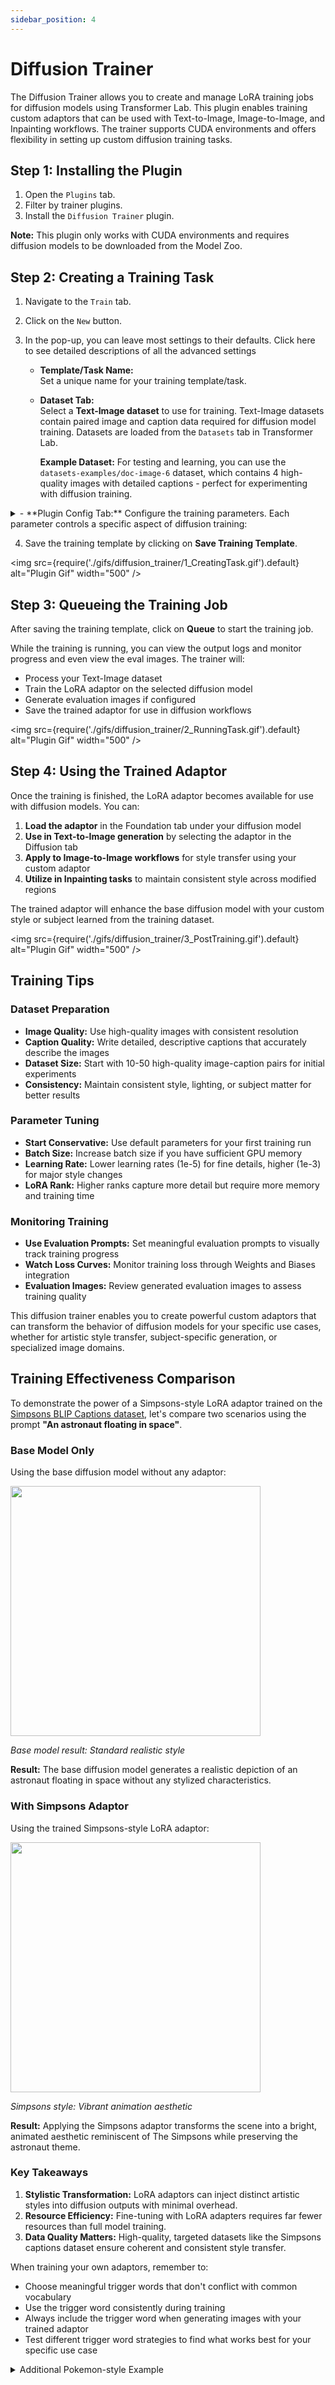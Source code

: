 ```yaml
---
sidebar_position: 4
---
```


# Diffusion Trainer

The Diffusion Trainer allows you to create and manage LoRA training jobs for diffusion models using Transformer Lab. This plugin enables training custom adaptors that can be used with Text-to-Image, Image-to-Image, and Inpainting workflows. The trainer supports CUDA environments and offers flexibility in setting up custom diffusion training tasks.

## Step 1: Installing the Plugin

1. Open the `Plugins` tab.
2. Filter by trainer plugins.
3. Install the `Diffusion Trainer` plugin.

**Note:** This plugin only works with CUDA environments and requires diffusion models to be downloaded from the Model Zoo.

## Step 2: Creating a Training Task

1. Navigate to the `Train` tab.
2. Click on the `New` button.
3. In the pop-up, you can leave most settings to their defaults. Click here to see detailed descriptions of all the advanced settings

   - **Template/Task Name:**  
     Set a unique name for your training template/task.

   - **Dataset Tab:**  
     Select a **Text-Image dataset** to use for training. Text-Image datasets contain paired image and caption data required for diffusion model training. Datasets are loaded from the `Datasets` tab in Transformer Lab.

     **Example Dataset:** For testing and learning, you can use the `datasets-examples/doc-image-6` dataset, which contains 4 high-quality images with detailed captions - perfect for experimenting with diffusion training.


  <details>
    <summary>
   - **Plugin Config Tab:**  
     Configure the training parameters. Each parameter controls a specific aspect of diffusion training:
    </summary>
     **Core Training Parameters:**

     - **Trigger Word:**  
       Optional trigger word to prepend to all captions during training. Example: 'sks person' or 'ohwx style'. Leave empty if not needed.

     - **Number of Training Epochs:**  
       Determines how many times the entire training dataset is passed through the model (1-1000).

     - **Train Batch Size:**  
       Number of images processed together in each training iteration. Start with 1 for memory efficiency.

     - **Learning Rate:**  
       Specifies the initial step size at which the model learns. Default is 1e-4.

     **Optimizer Parameters:**

     - **Adam Beta 1:**  
       The beta1 hyperparameter for Adam optimizer. Controls momentum (default: 0.9).

     - **Adam Beta 2:**  
       The beta2 hyperparameter for Adam optimizer. Controls second moment estimates (default: 0.999).

     - **Adam Weight Decay:**  
       Regularization parameter to prevent overfitting (default: 0.01).

     - **Adam Epsilon:**  
       A small constant for numerical stability in Adam optimizer (default: 1e-8).

     - **Max Grad Norm:**  
       Maximum gradient norm for clipping to prevent exploding gradients (default: 1.0).

     - **Gradient Accumulation Steps:**  
       Number of steps to accumulate gradients before updating model weights (1-32).

     **Image Processing Parameters:**

     - **Image Resolution:**  
       Target image size for training. Must match model requirements (64-1024 pixels, default: 512).

     - **Center Crop:**  
       Whether to center crop images during preprocessing.

     - **Random Horizontal Flip:**  
       Apply random horizontal flips for data augmentation.

     - **Image Interpolation Mode:**  
       Method for image resizing: lanczos, bilinear, bicubic, or nearest.

     **Dataset Configuration:**

     - **Caption Column:**  
       Name of the column containing text captions (default: "text").

     - **Image Column:**  
       Name of the column containing image data (default: "image").

     **LoRA Parameters:**

     - **LoRA Rank (r):**  
       Rank of LoRA update matrices. Higher values allow more fine-tuning capacity (4-128, default: 8).

     - **LoRA Alpha:**  
       LoRA scaling factor. Typically set to 2x the rank value (4-128, default: 16).

     **Advanced Training Settings:**

     - **Mixed Precision:**  
       Enable mixed precision training for faster speed and lower memory usage. Options: no, fp16, bf16.

     - **LR Scheduler:**  
       Learning rate schedule: constant, linear, cosine, or constant_with_warmup.

     - **LR Warmup Steps:**  
       Number of steps for learning rate warmup (default: 50).

     - **Noise Offset:**  
       Adds noise to improve training stability (default: 0).

     - **Prediction Type:**  
       Type of prediction: epsilon or v_prediction (default: epsilon).

     - **SNR Gamma:**  
       Signal-to-noise ratio gamma for loss weighting (optional).

     **Evaluation Parameters:**

     - **Evaluation Prompt:**  
       Text prompt used to generate evaluation images during training. Leave empty to skip evaluation image generation.

     - **Evaluation Steps:**  
       Generate evaluation images every N epochs. Set to 1 to generate after each epoch.

     **Output Configuration:**

     - **Adaptor Name:**  
       Unique identifier for the training adaptor. This name will be used to identify your trained LoRA adaptor.

     - **Log to Weights and Biases:**  
       Toggle whether to log training metrics and outputs to Weights and Biases for monitoring purposes.
  </details>

4. Save the training template by clicking on **Save Training Template**.

<img src={require('./gifs/diffusion_trainer/1_CreatingTask.gif').default} alt="Plugin Gif" width="500" />

## Step 3: Queueing the Training Job

After saving the training template, click on **Queue** to start the training job.

While the training is running, you can view the output logs and monitor progress and even view the eval images. The trainer will:

- Process your Text-Image dataset
- Train the LoRA adaptor on the selected diffusion model
- Generate evaluation images if configured
- Save the trained adaptor for use in diffusion workflows

<img src={require('./gifs/diffusion_trainer/2_RunningTask.gif').default} alt="Plugin Gif" width="500" />

## Step 4: Using the Trained Adaptor

Once the training is finished, the LoRA adaptor becomes available for use with diffusion models. You can:

1. **Load the adaptor** in the Foundation tab under your diffusion model
2. **Use in Text-to-Image generation** by selecting the adaptor in the Diffusion tab
3. **Apply to Image-to-Image workflows** for style transfer using your custom adaptor
4. **Utilize in Inpainting tasks** to maintain consistent style across modified regions

The trained adaptor will enhance the base diffusion model with your custom style or subject learned from the training dataset.

<img src={require('./gifs/diffusion_trainer/3_PostTraining.gif').default} alt="Plugin Gif" width="500" />

## Training Tips

### Dataset Preparation

- **Image Quality:** Use high-quality images with consistent resolution
- **Caption Quality:** Write detailed, descriptive captions that accurately describe the images
- **Dataset Size:** Start with 10-50 high-quality image-caption pairs for initial experiments
- **Consistency:** Maintain consistent style, lighting, or subject matter for better results

### Parameter Tuning

- **Start Conservative:** Use default parameters for your first training run
- **Batch Size:** Increase batch size if you have sufficient GPU memory
- **Learning Rate:** Lower learning rates (1e-5) for fine details, higher (1e-3) for major style changes
- **LoRA Rank:** Higher ranks capture more detail but require more memory and training time

### Monitoring Training

- **Use Evaluation Prompts:** Set meaningful evaluation prompts to visually track training progress
- **Watch Loss Curves:** Monitor training loss through Weights and Biases integration
- **Evaluation Images:** Review generated evaluation images to assess training quality

This diffusion trainer enables you to create powerful custom adaptors that can transform the behavior of diffusion models for your specific use cases, whether for artistic style transfer, subject-specific generation, or specialized image domains.

## Training Effectiveness Comparison

To demonstrate the power of a Simpsons-style LoRA adaptor trained on the [Simpsons BLIP Captions dataset](https://huggingface.co/datasets/Norod78/simpsons-blip-captions), let's compare two scenarios using the prompt **"An astronaut floating in space"**.

### Base Model Only

Using the base diffusion model without any adaptor:

<div style={{textAlign: 'center'}}>
  <img src={require('./gifs/diffusion_trainer/base_astronaut.png').default} width="400" />
  <p><em>Base model result: Standard realistic style</em></p>
</div>

**Result:** The base diffusion model generates a realistic depiction of an astronaut floating in space without any stylized characteristics.

### With Simpsons Adaptor

Using the trained Simpsons-style LoRA adaptor:

<div style={{textAlign: 'center'}}>
  <img src={require('./gifs/diffusion_trainer/simpsons_astronaut.png').default} width="400" />
  <p><em>Simpsons style: Vibrant animation aesthetic</em></p>
</div>

**Result:** Applying the Simpsons adaptor transforms the scene into a bright, animated aesthetic reminiscent of The Simpsons while preserving the astronaut theme.

### Key Takeaways

1. **Stylistic Transformation:** LoRA adaptors can inject distinct artistic styles into diffusion outputs with minimal overhead.
2. **Resource Efficiency:** Fine-tuning with LoRA adapters requires far fewer resources than full model training.
3. **Data Quality Matters:** High-quality, targeted datasets like the Simpsons captions dataset ensure coherent and consistent style transfer.

When training your own adaptors, remember to:

- Choose meaningful trigger words that don't conflict with common vocabulary
- Use the trigger word consistently during training
- Always include the trigger word when generating images with your trained adaptor
- Test different trigger word strategies to find what works best for your specific use case

<details>
<summary>Additional Pokemon-style Example</summary>

#### Pokemon Training Effectiveness Comparison

To demonstrate the power of LoRA adaptors and the importance of trigger words, let's compare three scenarios using the prompt **"pokemon-style-123 pikachu attacking"** where `pokemon-style-123` is the trigger word.

##### Pokemon Base Model Only

<div style={{textAlign: 'center'}}>
  <img src={require('./gifs/diffusion_trainer/base_model_only.png').default} width="400" />
</div>

*Result:* The base model generates a standard interpretation of "pikachu attacking" but lacks the specific Pokemon style characteristics and instead tries to assign a cat-style face to Pikachu.

##### Pokemon Adaptor Only (No Trigger Word)

<div style={{textAlign: 'center'}}>
  <img src={require('./gifs/diffusion_trainer/adaptor_only.png').default} width="400" />
</div>

*Result:* The adaptor provides some style influence, but without the trigger word, the learned characteristics are not fully activated.

##### Pokemon Trigger Word + Adaptor

<div style={{textAlign: 'center'}}>
  <img src={require('./gifs/diffusion_trainer/trigger_word_adaptor.png').default} width="400" />
</div>

*Result:* Combining the trigger word with the adaptor produces full style activation, displaying vivid Pokemon-style visuals.

###### Pokemon Key Takeaways

1. **Adaptor Impact:** Training a LoRA adaptor significantly improves style consistency compared to the base model.
2. **Trigger Word Importance:** The trigger word fully unlocks the learned style.
3. **Combined Approach:** The best results come from using both the adaptor and the trigger word.

</details>
